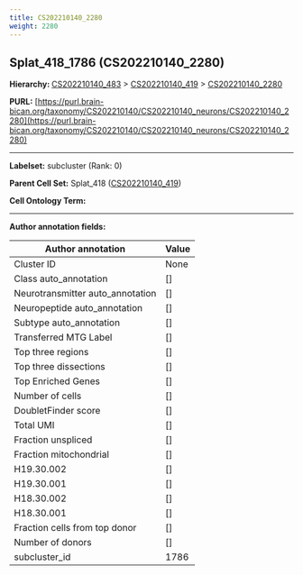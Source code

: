 ```yaml
---
title: CS202210140_2280
weight: 2280
---
```

## Splat_418_1786 (CS202210140_2280)
<b>Hierarchy: </b>
[CS202210140_483](../CS202210140_483) >
[CS202210140_419](../CS202210140_419) >
[CS202210140_2280](../CS202210140_2280)

**PURL:** [https://purl.brain-bican.org/taxonomy/CS202210140/CS202210140_neurons/CS202210140_2280](https://purl.brain-bican.org/taxonomy/CS202210140/CS202210140_neurons/CS202210140_2280)

---


**Labelset:** subcluster (Rank: 0)

**Parent Cell Set:** Splat_418 ([CS202210140_419](../CS202210140_419))



**Cell Ontology Term:** 

[MARKER GENES.]: #


---

[TRANSFERRED ANNOTATIONS.]: #


[AUTHOR ANNOTATION FIELDS.]: #


**Author annotation fields:**

| Author annotation | Value |
|-------------------|-------|
|Cluster ID|None|
|Class auto_annotation|[]|
|Neurotransmitter auto_annotation|[]|
|Neuropeptide auto_annotation|[]|
|Subtype auto_annotation|[]|
|Transferred MTG Label|[]|
|Top three regions|[]|
|Top three dissections|[]|
|Top Enriched Genes|[]|
|Number of cells|[]|
|DoubletFinder score|[]|
|Total UMI|[]|
|Fraction unspliced|[]|
|Fraction mitochondrial|[]|
|H19.30.002|[]|
|H19.30.001|[]|
|H18.30.002|[]|
|H18.30.001|[]|
|Fraction cells from top donor|[]|
|Number of donors|[]|
|subcluster_id|1786|
